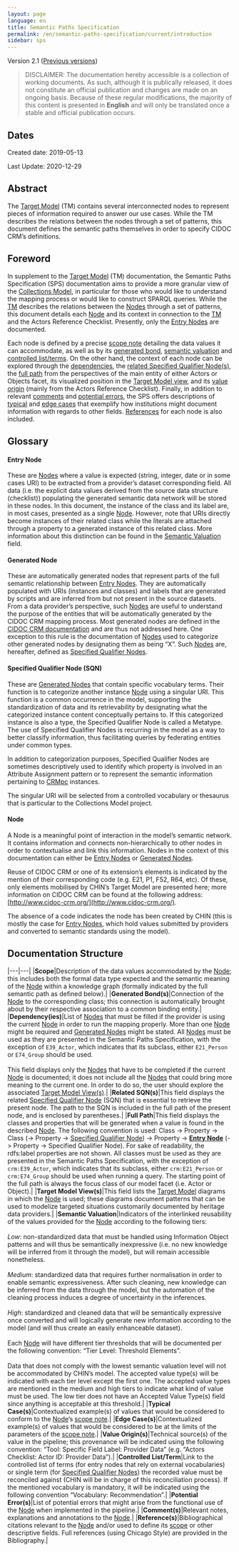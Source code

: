```yaml
---
layout: page
language: en
title: Semantic Paths Specification
permalink: /en/semantic-paths-specification/current/introduction
sidebar: sps
---
```


Version 2.1 ([Previous versions](/collections-model_modele-collections/en/versions))



> DISCLAIMER: The documentation hereby accessible is a collection of working documents. As such, although it is publically released, it does not constitute an official publication and changes are made on an ongoing basis. Because of these regular modifications, <span class="disclaimer">the majority of this content is presented in **English** and will only be translated once a stable and official publication occurs.</span>
	
## Dates

Created date: 2019-05-13

Last Update: 2020-12-29

## Abstract

The [Target Model](/collections-model_modele-collections/en/target-model/current/introduction) (TM) contains several interconnected nodes to represent pieces of information required to answer our use cases. While the TM describes the relations between the nodes through a set of patterns, this document defines the semantic paths themselves in order to specify CIDOC CRM’s definitions.

## Foreword

In supplement to the [Target Model](/collections-model_modele-collections/en/target-model/current/introduction) (TM) documentation, the Semantic Paths Specification (SPS) documentation aims to provide a more granular view of the [Collections Model](/collections-model/), in particular for those who would like to understand the mapping process or would like to construct SPARQL queries. While the [TM](/collections-model_modele-collections/en/target-model/current/introduction) describes the relations between the [Nodes](#node) through a set of patterns, this document details each [Node](#node) and its context in connection to the [TM](/collections-model_modele-collections/en/target-model/current/introduction) and the Actors Reference Checklist. Presently, only the [Entry Nodes](#entry-node) are documented.

Each node is defined by a precise [scope note](#scope) detailing the data values it can accommodate, as well as by its [generated bond](#generated-bonds), [semantic valuation](#semantic-valuation) and [controlled list/terms](#controlled-listterm). On the other hand, the context of each node can be explored through the [dependencies](#dependencies), the [related Specified Qualifier Node(s)](#related-sqns), the [full path](#full-path) from the perspectives of the main entity of either Actors or Objects facet, its visualized position in the [Target Model view](#target-model-views), and its [value origin](#value-origins) (mainly from the Actors Reference Checklist). Finally, in addition to relevant [comments](#comments) and [potential errors](#potential-errors), the SPS offers descriptions of [typical](#typical-cases) and [edge cases](#edge-cases) that exemplify how institutions might document information with regards to other fields. [References](#references) for each node is also included.

## Glossary

#### Entry Node

These are [Nodes](#node) where a value is expected (string, integer, date or in some cases URI) to be extracted from a provider’s dataset corresponding field. All data (i.e. the explicit data values derived from the source data structure (checklist)) populating the generated semantic data network will be stored in these nodes. In this document, the instance of the class and its label are, in most cases, presented as a single [Node](#node). However, note that URIs directly become instances of their related class while the literals are attached through a property to a generated instance of this related class. More information about this distinction can be found in the [Semantic Valuation](#semantic-valuation) field.

#### Generated Node

These are automatically generated nodes that represent parts of the full semantic relationship between [Entry Nodes](#entry-node). They are automatically populated with URIs (instances and classes) and labels that are generated by scripts and are inferred from but not present in the source datasets. From a data provider’s perspective, such [Nodes](#node) are useful to understand the purpose of the entities that will be automatically generated by the CIDOC CRM mapping process. Most generated nodes are defined in the [CIDOC CRM documentation](http://www.cidoc-crm.org/versions-of-the-cidoc-crm) and are thus not addressed here. One exception to this rule is the documentation of [Nodes](#node) used to categorize other generated nodes by designating them as being “X”. Such [Nodes](#node) are, hereafter, defined as [Specified Qualifier Nodes](#specified-qualifier-node-sqn).

#### Specified Qualifier Node (SQN)

These are [Generated Nodes](#generated-node) that contain specific vocabulary terms. Their function is to categorize another instance [Node](#node) using a singular URI. This function is a common occurrence in the model, supporting the standardization of data and its retrievability by designating what the categorized instance content conceptually pertains to. If this categorized instance is also a type, the Specified Qualifier Node is called a Metatype. The use of Specified Qualifier Nodes is recurring in the model as a way to better classify information, thus facilitating queries by federating entities under common types.

In addition to categorization purposes, Specified Qualifier Nodes are sometimes descriptively used to identify which property is involved in an Attribute Assignment pattern or to represent the semantic information pertaining to [CRMpc](http://www.cidoc-crm.org/sites/default/files/CRMpc_v1.1_0.rdfs) instances.

The singular URI will be selected from a controlled vocabulary or thesaurus that is particular to the Collections Model project.

#### Node

A Node is a meaningful point of interaction in the model’s semantic network. It contains information and connects non-hierarchically to other nodes in order to contextualise and link this information. Nodes in the context of this documentation can either be [Entry Nodes](#glossary) or [Generated Nodes](#generated-node).

Reuse of CIDOC CRM or one of its extension’s elements is indicated by the mention of their corresponding code (e.g. E21, P1, F52, R64, etc). Of these, only elements mobilised by CHIN’s Target Model are presented here; more information on CIDOC CRM can be found at the following address: [http://www.cidoc-crm.org/](http://www.cidoc-crm.org/).

The absence of a code indicates the node has been created by CHIN (this is mostly the case for [Entry Nodes](#entry-node), which hold values submitted by providers and converted to semantic standards using the model).

## Documentation Structure

|---|---|
|**<a name="scope"></a>Scope**|Description of the data values accommodated by the [Node](#node); this includes both the formal data type expected and the semantic meaning of the [Node](#node) within a knowledge graph (formally indicated by the full semantic path as defined below).|
|**<a name="generated-bonds"></a>Generated Bond(s)**|Connection of the [Node](#node) to the corresponding class; this connection is automatically brought about by their respective association to a common binding entity.|
|**<a name="dependencyies"></a>Dependency(ies)**|List of [Nodes](#node) that must be filled if the provider is using the current [Node](#node) in order to run the mapping properly. More than one [Node](#node) might be required and [Generated Nodes](#generated-node) might be stated. All [Nodes](#node) must be used as they are presented in the Semantic Paths Specification, with the exception of `E39_Actor`, which indicates that its subclass, either `E21_Person` or `E74_Group` should be used.<br><br>This field displays only the [Nodes](#node) that have to be completed if the current [Node](#node) is documented; it does not include all the [Nodes](#node) that could bring more meaning to the current one. In order to do so, the user should explore the associated [Target Model View(s)](#target-model-views).|
|**<a name="related-sqns"></a>Related SQN(s)**|This field displays the related [Specified Qualifier Node](#specified-qualifier-node-sqn) (SQN) that is essential to retrieve the present node. The path to the SQN is included in the full path of the present node, and is enclosed by parentheses.|
|**<a name="full-path"></a>Full Path**|This field displays the classes and properties that will be generated when a value is found in the described [Node](#node). The following convention is used: Class -\> Property -\> Class (-\> Property -\> [Specified Qualifier Node](#specified-qualifier-node-sqn)) -\> Property -\> [**Entry Node**](#entry-node) (-\> Property -\> Specified Qualifier Node). For sake of readability, the rdfs:label properties are not shown. All classes must be used as they are presented in the Semantic Paths Specification, with the exception of `crm:E39_Actor`, which indicates that its subclass, either `crm:E21_Person` or `crm:E74_Group` should be used when running a query. The starting point of the full path is always the focus class of our model facet (i.e. Actor or Object).|
|**<a name="target-model-views"></a>Target Model View(s)**|This field lists the [Target Model](/collections-model_modele-collections/en/target-model/current/introduction) diagrams in which the [Node](#node) is used; these diagrams document patterns that can be used to modelize targeted situations customarily documented by heritage data providers.|
|**<a name="semantic-valuation"></a>Semantic Valuation**|Indicators of the interlinked reusability of the values provided for the [Node](#node) according to the following tiers:<br><br>*Low*: non-standardized data that must be handled using Information Object patterns and will thus be semantically inexpressive (i.e. no new knowledge will be inferred from it through the model), but will remain accessible nonetheless.<br><br>*Medium*: standardized data that requires further normalisation in order to enable semantic expressiveness. After such cleaning, new knowledge can be inferred from the data through the model, but the automation of the cleaning process induces a degree of uncertainty in the inferences.<br><br>*High*: standardized and cleaned data that will be semantically expressive once converted and will logically generate new information according to the model (and will thus create an easily enhanceable dataset).<br><br>Each [Node](#node) will have different tier thresholds that will be documented per the following convention: “Tier Level: Threshold Elements”.<br><br>Data that does not comply with the lowest semantic valuation level will not be accommodated by CHIN’s model. The accepted value type(s) will be indicated with each tier level except the first one. The accepted value types are mentioned in the medium and high tiers to indicate what kind of value must be used. The low tier does not have an Accepted Value Type(s) field since anything is acceptable at this threshold.|
|**<a name="typical-cases"></a>Typical Case(s)**|Contextualized example(s) of values that would be considered to conform to the [Node](#node)’s [scope note](#scope).|
|**<a name="edge-cases"></a>Edge Case(s)**|Contextualized example(s) of values that would be considered to be at the limits of the parameters of the [scope note](#scope).|
|**<a name="value-origins"></a>Value Origin(s)**|Technical source(s) of the value in the pipeline; this provenance will be indicated using the following convention: “Tool: Specific Field Label: Provider Data” (e.g. “Actors Checklist: Actor ID: Provider Data”).|
|**<a name="controlled-listterm"></a>Controlled List/Term**|Link to the controlled list of terms (for entry nodes that rely on external vocabularies) or single term (for [Specified Qualifier Nodes](#specified-qualifier-node-sqn)) the recorded value must be reconciled against (CHIN will be in charge of this reconciliation process). If the mentioned vocabulary is mandatory, it will be indicated using the following convention “Vocabulary: Recommendation”.|
|**<a name="potential-errors"></a>Potential Error(s)**|List of potential errors that might arise from the functional use of the [Node](#node) when implemented in the pipeline.|
|**<a name="comments"></a>Comment(s)**|Relevant notes, explanations and annotations to the [Node](#node).|
|**<a name="references"></a>Reference(s)**|Bibliographical citations relevant to the [Node](#node) and/or used to define its [scope](#scope) or other descriptive fields. Full references (using Chicago Style) are provided in the Bibliography.|